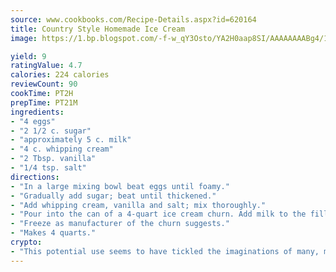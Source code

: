 ```yaml
---
source: www.cookbooks.com/Recipe-Details.aspx?id=620164
title: Country Style Homemade Ice Cream
image: https://1.bp.blogspot.com/-f-w_qY3Osto/YA2H0aap8SI/AAAAAAAABg4/17myAO5s9b8JksYvWDXpYkaDlcY0g6k_gCLcBGAsYHQ/s296/3.png

yield: 9
ratingValue: 4.7
calories: 224 calories
reviewCount: 90
cookTime: PT2H
prepTime: PT21M
ingredients:
- "4 eggs"
- "2 1/2 c. sugar"
- "approximately 5 c. milk"
- "4 c. whipping cream"
- "2 Tbsp. vanilla"
- "1/4 tsp. salt"
directions:
- "In a large mixing bowl beat eggs until foamy."
- "Gradually add sugar; beat until thickened."
- "Add whipping cream, vanilla and salt; mix thoroughly."
- "Pour into the can of a 4-quart ice cream churn. Add milk to the fill line and stir."
- "Freeze as manufacturer of the churn suggests."
- "Makes 4 quarts."
crypto:
- "This potential use seems to have tickled the imaginations of many, many bitcoin fanciers."
---
```


